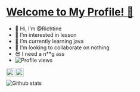 # [Welcome to My Profile! 👋](https://richtine.xyz)
- 👋 Hi, I’m @Richtine<br>
- 👀 I’m interested in lesson<br>
- 🌱 I’m currently learning java<br>
- 💞️ I’m looking to collaborate on nothing<br>
- 😎 I need a n**g ass <br>
- ![Profile views](https://gpvc.arturio.dev/Richtine)

[<img align="left" alt="iletisim | Instagram" width="22px" src="https://cdn.jsdelivr.net/npm/simple-icons@v3/icons/instagram.svg" />][Instagram]
[<img align="left" alt="iletisim | Discord Server" width="22px" src="https://cdn.jsdelivr.net/npm/simple-icons@v3/icons/discord.svg" />][Discord]
<br />



</details>


[Instagram]: https://instagram.com/rchtn1337
[Discord]: https://discord.gg/qQ24D9SY5v






![Github stats](https://github-readme-stats.vercel.app/api?username=Richtine&show_icons=true&theme=radical)

